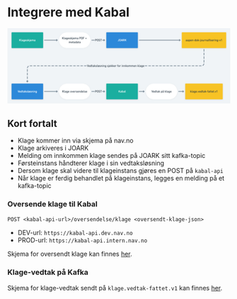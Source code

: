 # Integrere med Kabal
![](klage_teknisk.png "Dataflyt")

## Kort fortalt

- Klage kommer inn via skjema på nav.no
- Klage arkiveres i JOARK
- Melding om innkommen klage sendes på JOARK sitt kafka-topic
- Førsteinstans håndterer klage i sin vedtaksløsning
- Dersom klage skal videre til klageinstans gjøres en POST på `kabal-api`
- Når klage er ferdig behandlet på klageinstans, legges en melding på et kafka-topic

### Oversende klage til Kabal

````
POST <kabal-api-url>/oversendelse/klage <oversendt-klage-json>
````
- DEV-url: `https://kabal-api.dev.nav.no`
- PROD-url: `https://kabal-api.intern.nav.no`

Skjema for oversendt klage kan finnes [her](../schema/oversendt-klage.json).

### Klage-vedtak på Kafka

Skjema for klage-vedtak sendt på `klage.vedtak-fattet.v1` kan finnes [her](../schema/klagevedtak-fattet.json).
